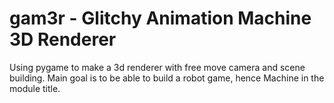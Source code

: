 # gam3r - Glitchy Animation Machine 3D Renderer

Using pygame to make a 3d renderer with free move camera and scene building.
Main goal is to be able to build a robot game, hence Machine in the module title.

